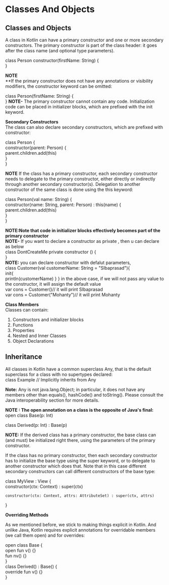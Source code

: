 # Classes And Objects
## Classes and Objects
A class in Kotlin can have a primary constructor and one or more secondary constructors. The primary constructor is part of the class header: it goes after the class name (and optional type parameters).  
  
class Person constructor(firstName: String) {  
}  

**NOTE**  
**If the primary constructor does not have any annotations or visibility modifiers, the constructor keyword can be omitted:

class Person(firstName: String) {  
} 
**NOTE-** The primary constructor cannot contain any code. Initialization code can be placed in initializer blocks, which are prefixed with the init keyword.  
  
**Secondary Constructors**  
The class can also declare secondary constructors, which are prefixed with constructor:  
  
class Person {  
    constructor(parent: Person) {  
        parent.children.add(this)  
    }  
}    

**NOTE** If the class has a primary constructor, each secondary constructor needs to delegate to the primary constructor, either directly or indirectly through another secondary constructor(s). Delegation to another constructor of the same class is done using the this keyword:  
  
class Person(val name: String) {   
    constructor(name: String, parent: Person) : this(name) {  
        parent.children.add(this)  
    }  
}  
  
**NOTE:Note that code in initializer blocks effectively becomes part of the primary constructor**  
**NOTE-** If you want to declare a constructor as private , then u can declare as below  
class DontCreateMe private constructor () {  
}  
**NOTE:** you can declare constructor with defalut parameters,  
class Customer(val customerName: String = "SIbaprasad"){  
  init{  
    println(customerName)
    }
  }
in the above case, if we will not pass any value to the constructor, it will assign the default value  
var cons = Customer()// it will print SIbaprasad  
var cons = Customer("Mohanty")// it will print Mohanty  
  
**Class Members**  
Classes can contain:  
  
1) Constructors and initializer blocks  
2) Functions  
3) Properties  
4) Nested and Inner Classes  
5) Object Declarations  
  
## Inheritance  
All classes in Kotlin have a common superclass Any, that is the default superclass for a class with no supertypes declared:   
class Example // Implicitly inherits from Any   
  
**Note:** Any is not java.lang.Object; in particular, it does not have any members other than equals(), hashCode() and toString(). Please consult the Java interoperability section for more details.  
  
**NOTE : The open annotation on a class is the opposite of Java's final:**
open class Base(p: Int)  
  
class Derived(p: Int) : Base(p)  
  
**NOTE:** If the derived class has a primary constructor, the base class can (and must) be initialized right there, using the parameters of the primary constructor.  
  
If the class has no primary constructor, then each secondary constructor has to initialize the base type using the super keyword, or to delegate to another constructor which does that. Note that in this case different secondary constructors can call different constructors of the base type:    
  
class MyView : View {  
    constructor(ctx: Context) : super(ctx)  
  
    constructor(ctx: Context, attrs: AttributeSet) : super(ctx, attrs)  
}    
    
  
**Overriding Methods**  
  
As we mentioned before, we stick to making things explicit in Kotlin. And unlike Java, Kotlin requires explicit annotations for overridable members (we call them open) and for overrides:  
  
open class Base {  
    open fun v() {}  
    fun nv() {}  
}  
class Derived() : Base() {  
    override fun v() {}  
}    
  